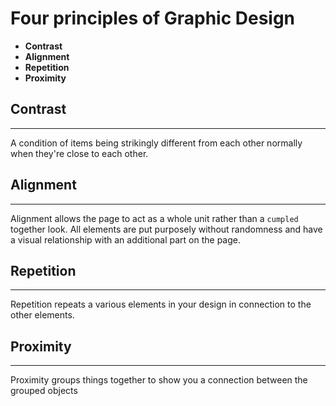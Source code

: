 # Four principles of Graphic Design

- **Contrast**
- **Alignment**
- **Repetition**
- **Proximity**

## Contrast

---

A condition of items being strikingly different from each other normally when they're close to each other.

## Alignment

---

Alignment allows the page to act as a whole unit rather than a ```cumpled``` together look. All elements are put purposely without randomness and have a visual relationship with an additional part on the page.

## Repetition

---

Repetition repeats a various elements in your design in connection to the other elements.

## Proximity

---

Proximity groups things together to show you a connection between the grouped objects
